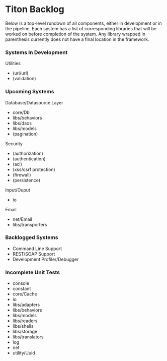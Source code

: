 # Titon Backlog #

Below is a top-level rundown of all components, either in development or in the pipeline.
Each system has a list of corresponding libraries that will be worked on before completion of the system.
Any library wrapped in parenthesis currently does not have a final location in the framework.

### Systems In Development ###

Utilities
* (uri/url)
* (validation)

### Upcoming Systems ###

Database/Datasource Layer
* core/Db
* libs/behaviors
* libs/daos
* libs/models
* (pagination)

Security
* (authorization)
* (authentication)
* (acl)
* (xss/csrf protection)
* (firewall)
* (persistence)

Input/Ouput
* io

Email
* net/Email
* libs/transporters

### Backlogged Systems ###

* Command Line Support
* REST/SOAP Support
* Development Profiler/Debugger

### Incomplete Unit Tests ###

* console
* constant
* core/Cache
* io
* libs/adapters
* libs/behaviors
* libs/models
* libs/readers
* libs/shells
* libs/storage
* libs/translators
* log
* net
* utility/Uuid